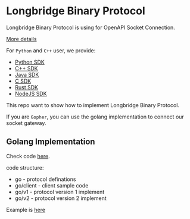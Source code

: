 # Longbridge Binary Protocol

Longbridge Binary Protocol is using for OpenAPI Socket Connection.

[More details](https://open.longportapp.com/docs/socket/protocol/overview)

For `Python` and `C++` user, we provide:

- [Python SDK](https://github.com/longportapp/openapi-sdk/tree/master/python)
- [C++ SDK](https://github.com/longportapp/openapi-sdk/tree/master/cpp)
- [Java SDK](https://github.com/longportapp/openapi-sdk/tree/master/java)
- [C SDK](https://github.com/longportapp/openapi-sdk/tree/master/c)
- [Rust SDK](https://github.com/longportapp/openapi-sdk/tree/master/rust)
- [NodeJS SDK](https://github.com/longportapp/openapi-sdk/tree/master/nodejs)

This repo want to show how to implement Longbridge Binary Protocol.

If you are `Gopher`, you can use the golang implementation to connect our socket gateway.

## Golang Implementation

Check code [here](https://github.com/longportapp/openapi-protocol/tree/main/go).

code structure:

- go - protocol definations
- go/client - client sample code
- go/v1 - protocol version 1 implement
- go/v2 - protocol version 2 implement

Example is [here](https://github.com/longportapp/openapi-protocol/tree/main/examples/go)
